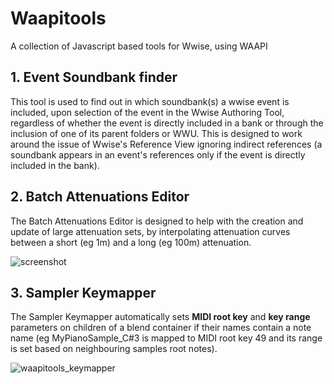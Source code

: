 # Waapitools

A collection of Javascript based tools for Wwise, using WAAPI

## 1. Event Soundbank finder

This tool is used to find out in which soundbank(s) a wwise event is included, upon selection of the event in the Wwise Authoring Tool, regardless of whether the event is directly included in a bank or through the inclusion of one of its parent folders or WWU. This is designed to work around the issue of Wwise's Reference View ignoring indirect references (a soundbank appears in an event's references only if the event is directly included in the bank).

## 2. Batch Attenuations Editor

The Batch Attenuations Editor is designed to help with the creation and update of large attenuation sets, by interpolating attenuation curves between a short (eg 1m) and a long (eg 100m) attenuation.

![screenshot](https://user-images.githubusercontent.com/5003391/43848905-5033ffe0-9b34-11e8-8fb6-adfc5197da1f.png)

## 3. Sampler Keymapper

The Sampler Keymapper automatically sets **MIDI root key** and **key range** parameters on children of a blend container if their names contain a note name (eg MyPianoSample_C#3 is mapped to MIDI root key 49 and its range is set based on neighbouring samples root notes).

![waapitools_keymapper](https://user-images.githubusercontent.com/5003391/52117367-d3228600-2613-11e9-87b1-a3d4137f92fb.png)
